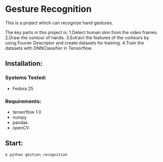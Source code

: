 # Gesture Recognition

This is a project which can recognize hand gestures.

The key parts in this project is:
1.Detect human skin from the video frames.
2.Draw the contour of hands.
3.Extract the features of the contours by using Fourier Descriptor and create datasets for training.
4.Train the datasets with DNNClassifier in Tensorflow.

## Installation:

### Systems Tested:

- Fedora 25

### Requirements:

- tensorflow 1.0
- numpy
- pandas
- openCV

## Start:

    $ python gestion_recognition
